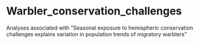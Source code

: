 # Warbler_conservation_challenges
Analyses associated with "Seasonal exposure to hemispheric conservation challenges explains variation in population trends of migratory warblers"
